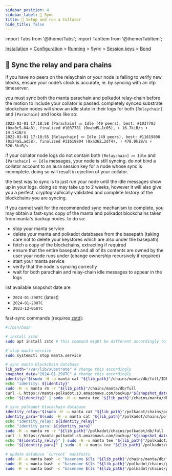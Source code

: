 ```yaml
---
sidebar_position: 4
sidebar_label: 🤝 Sync
title: 🚄 Setup and run a Collator
hide_title: false
---
```


import Tabs from '@theme/Tabs';
import TabItem from '@theme/TabItem';

[Installation](installation) > [Configuration](configuration) > [Running](running) > Sync > [Session keys](keys) > [Bond](bond)

## 🤝 Sync the relay and para chains

if you have no peers on the relaychain or your node is failing to verify new blocks, ensure your node’s clock is accurate, ie. by syncing with an ntp timeserver.

you must sync both the manta parachain and polkadot relay-chain before the motion to include your collator is passed. completely synced substrate blockchain nodes will show an idle state in their logs for both `[Relaychain]` and `[Parachain]` and looks like so:

```shell=
2022-03-01 17:18:58 [Parachain] 💤 Idle (49 peers), best: #1037783 (0xa0c5…04a8), finalized #1037781 (0xabd5…1c05), ⬇ 16.7kiB/s ⬆ 14.5kiB/s
2022-03-01 17:18:55 [Relaychain] 💤 Idle (49 peers), best: #11619808 (0x24a5…ad58), finalized #11619804 (0xa362…2df4), ⬇ 478.0kiB/s ⬆ 520.5kiB/s
```

if your collator node logs do not contain both `[Relaychain] 💤 Idle` and `[Parachain] 💤 Idle` messages, your node is still syncing. do not bind a collator account to an aura session key for a node whose sync is incomplete. doing so will result in ejection of your collator.

the best way to sync is to just run your node until the idle messages show up in your logs. doing so may take up to 2 weeks, however it will also give you a perfect, cryptographically validated and complete history of the blockchains you are syncing.

if you cannot wait for the recommended sync mechanism to complete, you may obtain a fast-sync copy of the manta and polkadot blockchains taken from manta's backup nodes. to do so:
- stop your manta service
- delete your manta and polkadot databases from the basepath (taking care not to delete your keystores which are also under the basepath)
- fetch a copy of the blockchains, extracting if required
- ensure that the entire basepath and all of its contents are owned by the user your node runs under (change ownership recursively if required)
- start your manta service
- verify that the node is syncing correctly
- wait for both parachain and relay-chain idle messages to appear in the logs

list available snapshot date are
* `2024-01-29UTC` (latest)
* `2024-01-28UTC`
* `2023-12-05UTC`

fast-sync commands (requires [zstd](https://github.com/facebook/zstd)):
```bash
#!/bin/bash

# install zstd
sudo apt install zstd # this command might be different accordingly to your distro

# stop manta service
sudo systemctl stop manta.service

# sync manta blockchain database
lib_path="/var/lib/substrate" # change this accordingly
snapshot_date="2024-01-29UTC" # change this accordingly
identity="$(sudo -H -u manta cat "${lib_path}"/chains/manta/db/full/IDENTITY)"
echo "identity: ${identity}"
sudo -H -u manta rm -r "${lib_path}"/chains/manta/db/full
curl -L https://manta-polkadot.s3.amazonaws.com/backup/"${snapshot_date}"/manta.tar.zst | sudo -H -u manta tar --zstd -C "${lib_path}"/chains/manta -xv
echo "${identity}" | sudo -H -u manta tee "${lib_path}"/chains/manta/db/full/IDENTITY

# sync polkadot blockchain database
identity_relay="$(sudo -H -u manta cat "${lib_path}"/polkadot/chains/polkadot/db/full/IDENTITY)"
identity_para="$(sudo -H -u manta cat "${lib_path}"/polkadot/chains/polkadot/db/full/parachains/db/IDENTITY)"
echo "identity_relay: ${identity_relay}"
echo "identity_para: ${identity_para}"
sudo -H -u manta rm -r "${lib_path}"/polkadot/chains/polkadot/db/full
curl -L https://manta-polkadot.s3.amazonaws.com/backup/"${snapshot_date}"/manta-polkadot.tar.zst | sudo -H -u manta tar --zstd -C "${lib_path}"/polkadot/chains/polkadot -xv
echo "${identity_relay}" | sudo -H -u manta tee "${lib_path}"/polkadot/chains/polkadot/db/full/IDENTITY
echo "${identity_para}" | sudo -H -u manta tee "${lib_path}"/polkadot/chains/polkadot/db/full/parachains/db/IDENTITY

# update database `current` manifests
sudo -H -u manta bash -c "basename $(ls "${lib_path}"/chains/manta/db/full/MANIFEST-*) > \"${lib_path}\"/chains/manta/db/full/CURRENT"
sudo -H -u manta bash -c "basename $(ls "${lib_path}"/polkadot/chains/polkadot/db/full/MANIFEST-*) > \"${lib_path}\"/polkadot/chains/polkadot/db/full/CURRENT"
sudo -H -u manta bash -c "basename $(ls "${lib_path}"/polkadot/chains/polkadot/db/full/parachains/db/MANIFEST-*) > \"${lib_path}\"/polkadot/chains/polkadot/db/full/parachains/db/CURRENT"
```
